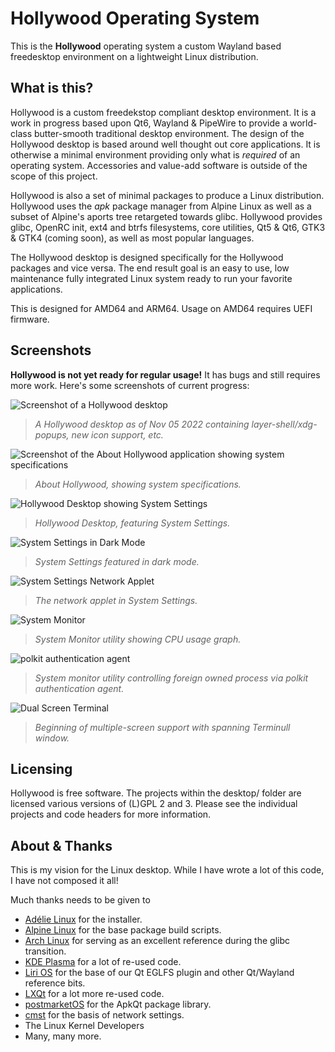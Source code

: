 # Hollywood Operating System
This is the **Hollywood** operating system a custom Wayland based freedesktop environment on a lightweight Linux distribution.

## What is this?
Hollywood is a custom freedekstop compliant desktop environment.  It is a work in progress based upon Qt6, Wayland & PipeWire to provide a world-class butter-smooth traditional desktop environment.  The design of the Hollywood desktop is based around well thought out core applications.  It is otherwise a minimal environment providing only what is *required* of an operating system.  Accessories and value-add software is outside of the scope of this project.

Hollywood is also a set of minimal packages to produce a Linux distribution.  Hollywood uses the *apk* package manager from Alpine Linux as well as a subset of Alpine's aports tree retargeted towards glibc.  Hollywood provides glibc, OpenRC init, ext4 and btrfs filesystems, core utilities, Qt5 & Qt6, GTK3 & GTK4 (coming soon), as well as most popular languages.

The Hollywood desktop is designed specifically for the Hollywood packages and vice versa.  The end result goal is an easy to use, low maintenance fully integrated Linux system ready to run your favorite applications.

This is designed for AMD64 and ARM64.  Usage on AMD64 requires UEFI firmware.

## Screenshots

**Hollywood is not yet ready for regular usage!** It has bugs and still requires more work.  Here's some screenshots of current progress:

![Screenshot of a Hollywood desktop](screenshots/nov05-2022-desktop.png "Hollywood Desktop")
> *A Hollywood desktop as of Nov 05 2022 containing layer-shell/xdg-popups, new icon support, etc.*

![Screenshot of the About Hollywood application showing system specifications](screenshots/about.jpg "About Hollywood")
> *About Hollywood, showing system specifications.*

![Hollywood Desktop showing System Settings](screenshots/desktop-with-settings.png "Desktop with System Settings")
> *Hollywood Desktop, featuring System Settings.*

![System Settings in Dark Mode](screenshots/dark-system-settings.png "Dark Mode System Settings")
> *System Settings featured in dark mode.*

![System Settings Network Applet](screenshots/network.png "System Settings Network Applet")
> *The network applet in System Settings.*
 
![System Monitor](screenshots/sysmon.png "System Monitor")
> *System Monitor utility showing CPU usage graph.*

![polkit authentication agent](screenshots/polkit.png "System Monitor Polkit Auth")
> *System monitor utility controlling foreign owned process via polkit authentication agent.*

![Dual Screen Terminal](screenshots/dual-screen-term.jpg "Dual Screen Terminull")
> *Beginning of multiple-screen support with spanning Terminull window.*

## Licensing

Hollywood is free software.  The projects within the desktop/ folder are licensed various versions of (L)GPL 2 and 3.  Please see the individual projects and code headers for more information.

## About & Thanks

This is my vision for the Linux desktop.  While I have wrote a lot of this code, I have not composed it all!

Much thanks needs to be given to

* [Adélie Linux](https://www.adelielinux.org/) for the installer.
* [Alpine Linux](https://alpinelinux.org) for the base package build scripts.
* [Arch Linux](https://archlinux.org) for serving as an excellent reference during the glibc transition.
* [KDE Plasma](https://kde.org) for a lot of re-used code.
* [Liri OS](https://github.com/lirios) for the base of our Qt EGLFS plugin and other Qt/Wayland reference bits.
* [LXQt](https://lxqt.org) for a lot more re-used code.
* [postmarketOS](https://postmarketos.org/) for the ApkQt package library.
* [cmst](https://github.com/andrew-bibb/cmst) for the basis of network settings.
* The Linux Kernel Developers
* Many, many more.
